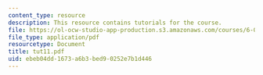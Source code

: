 ```yaml
---
content_type: resource
description: This resource contains tutorials for the course.
file: https://ol-ocw-studio-app-production.s3.amazonaws.com/courses/6-041-probabilistic-systems-analysis-and-applied-probability-spring-2006/ebeb04dd1673a6b3bed90252e7b1d446_tut11.pdf
file_type: application/pdf
resourcetype: Document
title: tut11.pdf
uid: ebeb04dd-1673-a6b3-bed9-0252e7b1d446
---
```

